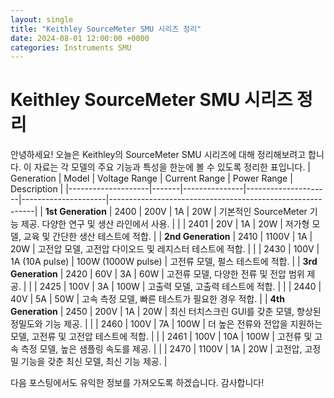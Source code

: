 ```yaml
---
layout: single
title: "Keithley SourceMeter SMU 시리즈 정리"
date: 2024-08-01 12:00:00 +0000
categories: Instruments SMU
---
```


# Keithley SourceMeter SMU 시리즈 정리

안녕하세요! 오늘은 Keithley의 SourceMeter SMU 시리즈에 대해 정리해보려고 합니다. 
이 자료는 각 모델의 주요 기능과 특성을 한눈에 볼 수 있도록 정리한 표입니다. 
| Generation         | Model | Voltage Range | Current Range       | Power Range         | Description                                               |
|--------------------|-------|---------------|---------------------|---------------------|-----------------------------------------------------------|
| **1st Generation** | 2400  | 200V          | 1A                  | 20W                 | 기본적인 SourceMeter 기능 제공. 다양한 연구 및 생산 라인에서 사용. |
|                    | 2401  | 20V           | 1A                  | 20W                 | 저가형 모델, 교육 및 간단한 생산 테스트에 적합.               |
| **2nd Generation** | 2410  | 1100V         | 1A                  | 20W                 | 고전압 모델, 고전압 다이오드 및 레지스터 테스트에 적합.       |
|                    | 2430  | 100V          | 1A (10A pulse)      | 100W (1000W pulse)  | 고전류 모델, 펄스 테스트에 적합.                             |
| **3rd Generation** | 2420  | 60V           | 3A                  | 60W                 | 고전류 모델, 다양한 전류 및 전압 범위 제공.                  |
|                    | 2425  | 100V          | 3A                  | 100W                | 고출력 모델, 고출력 테스트에 적합.                           |
|                    | 2440  | 40V           | 5A                  | 50W                 | 고속 측정 모델, 빠른 테스트가 필요한 경우 적합.              |
| **4th Generation** | 2450  | 200V          | 1A                  | 20W                 | 최신 터치스크린 GUI를 갖춘 모델, 향상된 정밀도와 기능 제공.   |
|                    | 2460  | 100V          | 7A                  | 100W                | 더 높은 전류와 전압을 지원하는 모델, 고전류 및 고전압 테스트에 적합. |
|                    | 2461  | 100V          | 10A                 | 100W                | 고전류 및 고속 측정 모델, 높은 샘플링 속도를 제공.           |
|                    | 2470  | 1100V         | 1A                  | 20W                 | 고전압, 고정밀 기능을 갖춘 최신 모델, 최신 기능 제공.         |

다음 포스팅에서도 유익한 정보를 가져오도록 하겠습니다. 감사합니다!
